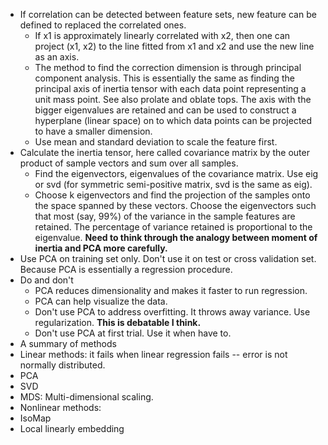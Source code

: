 * If correlation can be detected between feature sets, new feature can be defined to replaced the correlated ones.
  * If x1 is approximately linearly correlated with x2, then one can project (x1, x2) to the line fitted from x1 and x2 
   and use the new line as an axis.
  * The method to find the correction dimension is through principal component analysis. This is essentially the same as 
  finding the principal axis of inertia tensor with each data point representing a unit mass point. 
  See also prolate and oblate tops. The axis with the bigger eigenvalues are retained and can be used to construct a 
  hyperplane (linear space) on to which data points can be projected to have a smaller dimension.
  * Use mean and standard deviation to scale the feature first. 
* Calculate the inertia tensor, here called covariance matrix by the outer product of sample vectors and sum over all samples.
  * Find the eigenvectors, eigenvalues of the covariance matrix. Use eig or svd (for symmetric semi-positive matrix, svd is the same as eig).
  * Choose k eigenvectors and find the projection of the samples onto the space spanned by these vectors. 
    Choose the eigenvectors such that most (say, 99%) of the variance in the sample features are retained. 
    The percentage of variance retained is proportional to the eigenvalue.
  __Need to think through the analogy between moment of inertia and PCA more carefully.__
* Use PCA on training set only. Don't use it on test or cross validation set. Because PCA is essentially a regression procedure.
* Do and don't
  * PCA reduces dimensionality and makes it faster to run regression.
  * PCA can help visualize the data.
  * Don't use PCA to address overfitting. It throws away variance. Use regularization. __This is debatable I think.__
  * Don't use PCA at first trial. Use it when have to.
 * A summary of methods
  * Linear methods: it fails when linear regression fails -- error is not normally distributed.
   * PCA
   * SVD
   * MDS: Multi-dimensional scaling.
  * Nonlinear methods:
   * IsoMap
   * Local linearly embedding

